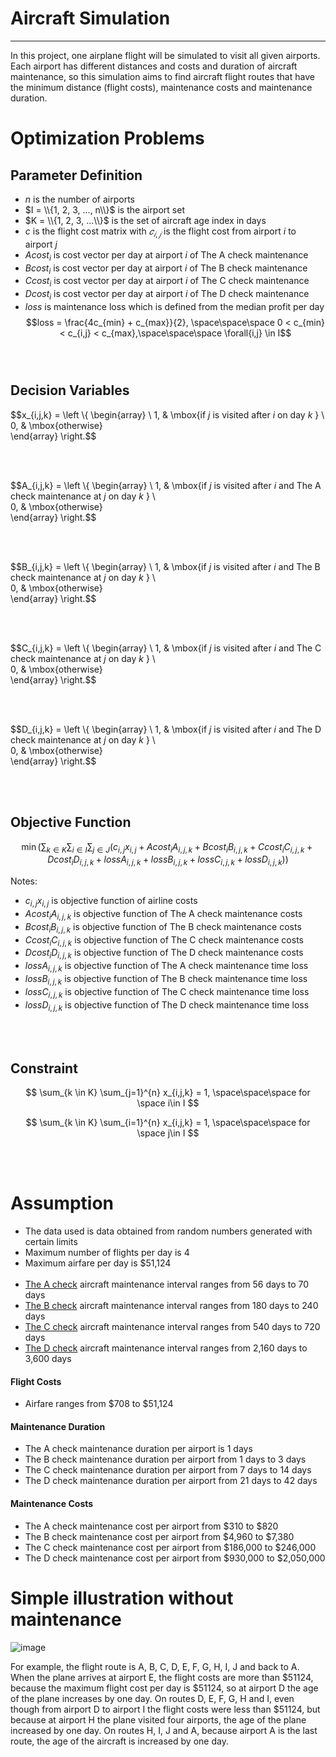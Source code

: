 # Aircraft Simulation
___
In this project, one airplane flight will be simulated to visit all given airports. Each airport has different distances and costs and duration of aircraft maintenance, so this simulation aims to find aircraft flight routes that have the minimum distance (flight costs), maintenance costs and maintenance duration.

# Optimization Problems

## Parameter Definition
* $n$ is the number of airports
* $I = \\{1, 2, 3, ..., n\\}$ is the airport set
* $K = \\{1, 2, 3, ...\\}$ is the set of aircraft age index in days
* $c$ is the flight cost matrix with $𝑐_{𝑖,𝑗}$ is the flight cost from airport $i$ to airport $j$
* $Acost_{i}$ is cost vector per day at airport $i$ of The A check maintenance
* $Bcost_{i}$ is cost vector per day at airport $i$ of The B check maintenance
* $Ccost_{i}$ is cost vector per day at airport $i$ of The C check maintenance
* $Dcost_{i}$ is cost vector per day at airport $i$ of The D check maintenance
* $loss$ is maintenance loss which is defined from the median profit per day
$$loss = \frac{4c_{min} + c_{max}}{2}, \space\space\space  0 < c_{min} < c_{i,j} < c_{max},\space\space\space \forall{i,j} \in I$$
<br></br>

## Decision Variables

$$x_{i,j,k} = \left \\{ 
\begin{array} \\ 
    1, & \mbox{if $j$ is visited after $i$ on day  $k$ } \\  
    0, & \mbox{otherwise}  
\end{array} 
\right.$$

<br></br>

$$A_{i,j,k} = \left \\{ 
\begin{array} \\ 
    1, & \mbox{if $j$ is visited after $i$ and The A check maintenance at $j$ on day $k$ } \\  
    0, & \mbox{otherwise}  
\end{array} 
\right.$$

<br></br>

$$B_{i,j,k} = \left \\{ 
\begin{array} \\ 
    1, & \mbox{if $j$ is visited after $i$ and The B check maintenance at $j$ on day $k$ } \\  
    0, & \mbox{otherwise}  
\end{array} 
\right.$$

<br></br>

$$C_{i,j,k} = \left \\{ 
\begin{array} \\ 
    1, & \mbox{if $j$ is visited after $i$ and The C check maintenance at $j$ on day $k$ } \\  
    0, & \mbox{otherwise}  
\end{array} 
\right.$$

<br></br>

$$D_{i,j,k} = \left \\{ 
\begin{array} \\ 
    1, & \mbox{if $j$ is visited after $i$ and The D check maintenance at $j$ on day $k$ } \\  
    0, & \mbox{otherwise}  
\end{array} 
\right.$$

<br></br>

## Objective Function
$$ \min\left( \sum_{k \in K} \sum_{i \in I} \sum_{j \in J} \left( c_{i,j} x_{i,j} + Acost_{i} A_{i,j,k} + Bcost_{i} B_{i,j,k} + Ccost_{i} C_{i,j,k} + Dcost_{i} D_{i,j,k} + lossA_{i,j,k} + lossB_{i,j,k} + lossC_{i,j,k} + lossD_{i,j,k} \right)\right) $$

Notes:
* $c_{i,j} x_{i,j}$ is objective function of airline costs
* $Acost_{i} A_{i,j,k}$ is objective function of The A check maintenance costs
* $Bcost_{i} B_{i,j,k}$ is objective function of The B check maintenance costs
* $Ccost_{i} C_{i,j,k}$ is objective function of The C check maintenance costs
* $Dcost_{i} D_{i,j,k}$ is objective function of The D check maintenance costs
* $lossA_{i,j,k}$ is objective function of The A check maintenance time loss
* $lossB_{i,j,k}$ is objective function of The B check maintenance time loss
* $lossC_{i,j,k}$ is objective function of The C check maintenance time loss
* $lossD_{i,j,k}$ is objective function of The D check maintenance time loss


<br></br>

## Constraint
$$ \sum_{k \in K} \sum_{j=1}^{n} x_{i,j,k} = 1, \space\space\space for \space i\in I  $$

$$ \sum_{k \in K} \sum_{i=1}^{n} x_{i,j,k} = 1, \space\space\space for \space j\in I  $$

<br></br>

# Assumption
* The data used is data obtained from random numbers generated with certain limits
* Maximum number of flights per day is 4
* Maximum airfare per day is $51,124
<br></br>
* [The A check](https://www.qantasnewsroom.com.au/roo-tales/the-a-c-and-d-of-aircraft-maintenance/) aircraft maintenance interval ranges from 56 days to 70 days
* [The B check](https://www.naa.edu/types-of-aviation-maintenance-checks/) aircraft maintenance interval ranges from 180 days to 240 days
* [The C check](https://www.qantasnewsroom.com.au/roo-tales/the-a-c-and-d-of-aircraft-maintenance/) aircraft maintenance interval ranges from 540 days to 720 days
* [The D check](https://www.naa.edu/types-of-aviation-maintenance-checks/) aircraft maintenance interval ranges from 2,160 days to 3,600 days

#### Flight Costs
* Airfare ranges from $708 to $51,124

#### Maintenance Duration
* The A check maintenance duration per airport is 1 days
* The B check maintenance duration per airport from 1 days to 3 days
* The C check maintenance duration per airport from 7 days to 14 days
* The D check maintenance duration per airport from 21 days to 42 days

#### Maintenance Costs
* The A check maintenance cost per airport from $310 to $820
* The B check maintenance cost per airport from $4,960 to $7,380
* The C check maintenance cost per airport from $186,000 to $246,000
* The D check maintenance cost per airport from $930,000 to $2,050,000


# Simple illustration without maintenance
![image](https://user-images.githubusercontent.com/69705568/203385123-0bd2301b-ed7c-4898-8150-d0f0d54911ef.png)

For example, the flight route is A, B, C, D, E, F, G, H, I, J and back to A. When the plane arrives at airport E, the flight costs are more than $51124, because the maximum flight cost per day is $51124, so at airport D the age of the plane increases by one day. On routes D, E, F, G, H and I, even though from airport D to airport I the flight costs were less than $51124, but because at airport H the plane visited four airports, the age of the plane increased by one day. On routes H, I, J and A, because airport A is the last route, the age of the aircraft is increased by one day.
